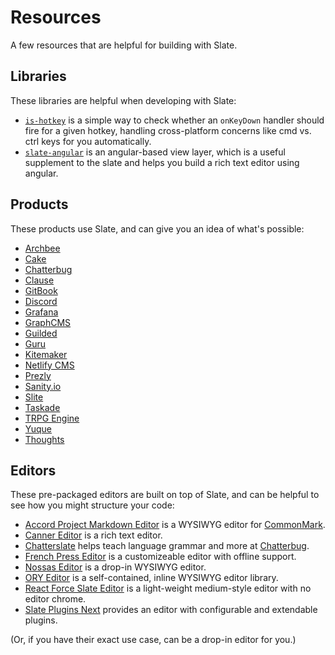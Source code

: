 # Resources

A few resources that are helpful for building with Slate.

## Libraries

These libraries are helpful when developing with Slate:

- [`is-hotkey`](https://github.com/ianstormtaylor/is-hotkey) is a simple way to check whether an `onKeyDown` handler should fire for a given hotkey, handling cross-platform concerns like cmd vs. ctrl keys for you automatically.
- [`slate-angular`](https://github.com/worktile/slate-angular) is an angular-based view layer, which is a useful supplement to the slate and helps you build a rich text editor using angular.

## Products

These products use Slate, and can give you an idea of what's possible:

- [Archbee](https://archbee.io)
- [Cake](https://www.cake.co/)
- [Chatterbug](https://chatterbug.com)
- [Clause](https://clause.io)
- [GitBook](https://www.gitbook.com/)
- [Discord](https://discord.com/)
- [Grafana](https://grafana.com/)
- [GraphCMS](https://graphcms.com)
- [Guilded](https://www.guilded.gg)
- [Guru](https://www.getguru.com/)
- [Kitemaker](https://kitemaker.co)
- [Netlify CMS](https://www.netlifycms.org)
- [Prezly](https://www.prezly.com/)
- [Sanity.io](https://www.sanity.io)
- [Slite](https://slite.com)
- [Taskade](https://www.taskade.com/)
- [TRPG Engine](https://trpg.moonrailgun.com)
- [Yuque](https://www.yuque.com/)
- [Thoughts](https://thoughts.teambition.com)

## Editors

These pre-packaged editors are built on top of Slate, and can be helpful to see how you might structure your code:

- [Accord Project Markdown Editor](https://github.com/accordproject/web-components) is a WYSIWYG editor for [CommonMark](https://commonmark.org/).
- [Canner Editor](https://github.com/Canner/canner-slate-editor) is a rich text editor.
- [Chatterslate](https://github.com/chatterbugapp/chatterslate) helps teach language grammar and more at [Chatterbug](https://chatterbug.com).
- [French Press Editor](https://github.com/roast-cms/french-press-editor) is a customizeable editor with offline support.
- [Nossas Editor](http://slate-editor.bonde.org/) is a drop-in WYSIWYG editor.
- [ORY Editor](https://editor.ory.am/) is a self-contained, inline WYSIWYG editor library.
- [React Force Slate Editor](https://github.com/nareshbhatia/react-force/tree/master/packages/slate-editor) is a light-weight medium-style editor with no editor chrome.
- [Slate Plugins Next](https://github.com/zbeyens/slate-plugins-next) provides an editor with configurable and extendable plugins.

\(Or, if you have their exact use case, can be a drop-in editor for you.\)
